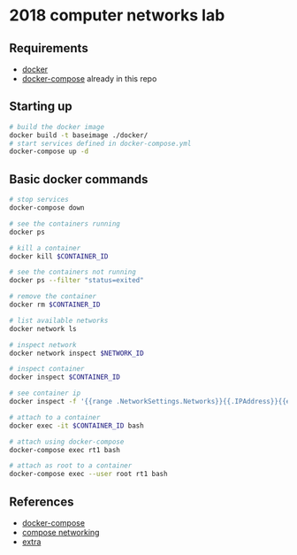 # 2018 computer networks lab

## Requirements
- [docker](https://docs.docker.com/install/linux/docker-ce/ubuntu/)
- [docker-compose](https://docs.docker.com/compose/install/) already in this repo

## Starting up
```bash
# build the docker image
docker build -t baseimage ./docker/
# start services defined in docker-compose.yml
docker-compose up -d
```

## Basic docker commands
```bash
# stop services
docker-compose down

# see the containers running
docker ps

# kill a container
docker kill $CONTAINER_ID

# see the containers not running
docker ps --filter "status=exited"

# remove the container
docker rm $CONTAINER_ID

# list available networks
docker network ls

# inspect network
docker network inspect $NETWORK_ID

# inspect container
docker inspect $CONTAINER_ID

# see container ip
docker inspect -f '{{range .NetworkSettings.Networks}}{{.IPAddress}}{{end}}' $CONTAINER_ID

# attach to a container
docker exec -it $CONTAINER_ID bash

# attach using docker-compose
docker-compose exec rt1 bash

# attach as root to a container
docker-compose exec --user root rt1 bash
```

## References
- [docker-compose](http://docker-k8s-lab.readthedocs.io/en/latest/docker/docker-compose.html)
- [compose networking](https://runnable.com/docker/docker-compose-networking)
- [extra](https://success.docker.com/article/Docker_Reference_Architecture-_Designing_Scalable,_Portable_Docker_Container_Networks)
